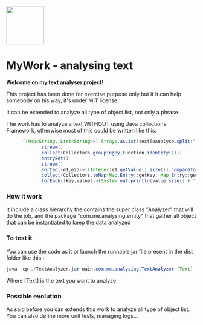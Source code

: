 # <img src="https://image.freepik.com/free-icon/chart-analysis_318-81675.jpg" alt="" width=100/>  
MyWork - analysing text
========

**Welcome on my text analyser project!**

This project has been done for exercise purpose only but if it can help somebody on his way, it's under MIT license.

It can be extended to analyze all type of object list, not only a phrase.

The work has to analyze a text WITHOUT using Java collections Framework, otherwise most of this could be written like this:

```java
      ((Map<String, List<String>>) Arrays.asList(textToAnalyse.split(" "))
            .stream()
            .collect(Collectors.groupingBy(Function.identity())))
            .entrySet()
            .stream()
            .sorted((e1,e2)->((Integer)e1.getValue().size()).compareTo(((Integer)e2.getValue().size())))
            .collect(Collectors.toMap(Map.Entry::getKey, Map.Entry::getValue, (e1, e2) -> e2, LinkedHashMap::new))
            .forEach((key,value)->{System.out.println(value.size() + " " + key);}); 
```

### How it work

It include a class hierarchy the contains the super class "Analyzer" that will do the job, and the package "com.me.analysing.entity" that gather all object that can be instantiated to keep the data analyzed 

### To test it
You can use the code as it or launch the runnable jar file present in the dist folder like this :
```java
java -cp ./TextAnalyzer.jar main.com.me.analysing.TextAnalyzer [Text]
```
Where [Text] is the text you want to analyze

### Possible evolution
As said before you can extends this work to analyze all type of object list. You can also define more unit tests, managing logs...

